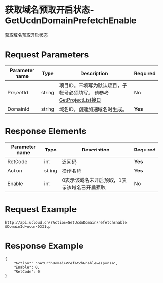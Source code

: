# 获取域名预取开启状态-GetUcdnDomainPrefetchEnable

获取域名预取开启状态

# Request Parameters
|Parameter name|Type|Description|Required|
|---|---|---|---|
|ProjectId|string|项目ID。不填写为默认项目，子帐号必须填写。 请参考[GetProjectList接口](../summary/get_project_list.html)|No|
|DomainId|string|域名ID，创建加速域名时生成。|**Yes**|

# Response Elements
|Parameter name|Type|Description|Required|
|---|---|---|---|
|RetCode|int|返回码|**Yes**|
|Action|string|操作名称|**Yes**|
|Enable|int|0表示该域名未开启预取，1表示该域名已开启预取|No|

# Request Example
```
http://api.ucloud.cn/?Action=GetUcdnDomainPrefetchEnable
&DomainId=ucdn-0331qd
```

# Response Example
```
{
    "Action": "GetUcdnDomainPrefetchEnableResponse", 
    "Enable": 0, 
    "RetCode": 0
}
```

